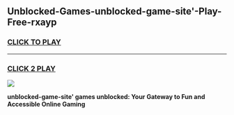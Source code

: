 
## Unblocked-Games-unblocked-game-site'-Play-Free-rxayp
<h3>
<a href="https://premium76.site?title=unblocked-game-site'&ref=15A">CLICK TO PLAY</a></h3>
<hr>

<h3>
<a href="https://premium76.site?title=unblocked-game-site'&ref=15A">CLICK 2 PLAY</a>
  
</h3>

<a href="https://premium76.site?title=unblocked-game-site'&ref=15A"><img src="https://clearcache.store/games.png"></a>


**unblocked-game-site' games unblocked: Your Gateway to Fun and Accessible Online Gaming**
